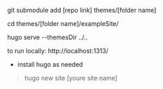 

git submodule add [repo link] themes/[folder name]

cd themes/[folder name]/exampleSite/

hugo serve  --themesDir ../..


to run locally: http://localhost:1313/






- install hugo as needed
> hugo new site [youre site name]
